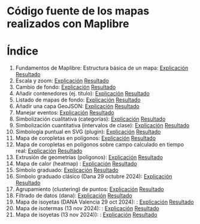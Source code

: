 Código fuente de los mapas realizados con Maplibre
==================================================

# Índice

1. Fundamentos de Maplibre: Estructura básica de un mapa: [Explicación](./1.md)  [Resultado](https://josemamira.github.io/curso_maplibre/src/1.html)
2. Escala y zoom: [Explicación](./2.md)  [Resultado](https://josemamira.github.io/curso_maplibre/src/2.html)
3. Cambio de fondo: [Explicación](./3.md)  [Resultado](https://josemamira.github.io/curso_maplibre/src/3.html)
4. Añadir contenedores (ej. título): [Explicación](4.md)  [Resultado](https://josemamira.github.io/curso_maplibre/src/4.html)
5. Listado de mapas de fondo: [Explicación](5.md)  [Resultado](https://josemamira.github.io/curso_maplibre/src/5.html)
6. Añadir una capa GeoJSON:  [Explicación](6.md) [Resultado](https://josemamira.github.io/curso_maplibre/src/6.html)
7. Manejar eventos: [Explicación](7.md) [Resultado](https://josemamira.github.io/curso_maplibre/src/7.html)
8. Simbolización cualitativa (categorías): [Explicación](8.md) [Resultado](https://josemamira.github.io/curso_maplibre/src/8.html)
9. Simbolización cuantitativa (intervalos de clase): [Explicación](9.md) [Resultado](https://josemamira.github.io/curso_maplibre/src/9.html)
10. Simbología puntual en SVG (plugin): [Explicación](10.md) [Resultado](https://josemamira.github.io/curso_maplibre/src/10.html)
11. Mapa de coropletas en polígonos: [Explicación](11.md) [Resultado](https://josemamira.github.io/curso_maplibre/src/11.html)
12. Mapa de coropletas en polígonos sobre campo calculado en tiempo real: [Explicación](12.md) [Resultado](https://josemamira.github.io/curso_maplibre/src/12.html)
13. Extrusión de geometrías (polígonos): [Explicación](13.md) [Resultado](https://josemamira.github.io/curso_maplibre/src/13.html)
14. Mapa de calor (heatmap) : [Explicación](14.md) [Resultado](https://josemamira.github.io/curso_maplibre/src/14.html)
15. Símbolo graduado: [Explicación](15.md) [Resultado](https://josemamira.github.io/curso_maplibre/src/15.html)
16. Símbolo graduado clásico (Dana 29 octubre 2024): [Explicación](16.md) [Resultado](https://josemamira.github.io/curso_maplibre/src/16.html)
17. Agrupamiento (clustering) de puntos: [Explicación](17.md) [Resultado](https://josemamira.github.io/curso_maplibre/src/17.html)
18. Filtrado de datos (dana): [Explicación](18.md) [Resultado](https://josemamira.github.io/curso_maplibre/src/18.html)
19. Mapa de isoyetas (DANA Valencia 29 oct 2024): : [Explicación](isoband.md) [Resultado](https://josemamira.github.io/curso_maplibre/src/isoband.html)
20. Mapa de isotermas (13 nov 2024): : [Explicación](isobandt.md) [Resultado](https://josemamira.github.io/curso_maplibre/src/isobandt.html)
21. Mapa de isoyetas (13 nov 2024)): : [Explicación](isobandp.md) [Resultado](https://josemamira.github.io/curso_maplibre/src/isobandp.html)
